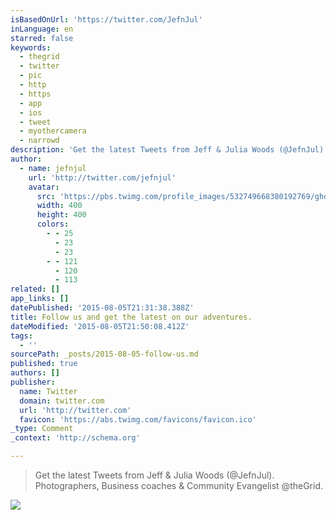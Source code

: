 ```yaml
---
isBasedOnUrl: 'https://twitter.com/JefnJul'
inLanguage: en
starred: false
keywords:
  - thegrid
  - twitter
  - pic
  - http
  - https
  - app
  - ios
  - tweet
  - myothercamera
  - narrowd
description: 'Get the latest Tweets from Jeff & Julia Woods (@JefnJul). Photographers,  Business coaches  & Community Evangelist @theGrid. '
author:
  - name: jefnjul
    url: 'http://twitter.com/jefnjul'
    avatar:
      src: 'https://pbs.twimg.com/profile_images/532749668380192769/ghd_-o8C_400x400.jpeg'
      width: 400
      height: 400
      colors:
        - - 25
          - 23
          - 23
        - - 121
          - 120
          - 113
related: []
app_links: []
datePublished: '2015-08-05T21:31:38.388Z'
title: Follow us and get the latest on our adventures.
dateModified: '2015-08-05T21:50:08.412Z'
tags:
  - ''
sourcePath: _posts/2015-08-05-follow-us.md
published: true
authors: []
publisher:
  name: Twitter
  domain: twitter.com
  url: 'http://twitter.com'
  favicon: 'https://abs.twimg.com/favicons/favicon.ico'
_type: Comment
_context: 'http://schema.org'

---
```

> Get the latest Tweets from Jeff & Julia Woods (@JefnJul). Photographers, Business coaches & Community Evangelist @theGrid. 

![](https://the-grid-user-content.s3-us-west-2.amazonaws.com/501d8c59-bdef-4e15-a736-2db91cf650c5.jpg)